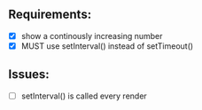 ## Requirements:

- [x] show a continously increasing number
- [x] MUST use setInterval() instead of setTimeout()

## Issues:

- [ ] setInterval() is called every render
